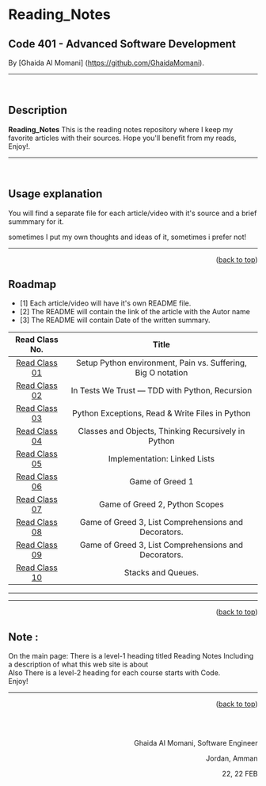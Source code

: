# Reading_Notes
## Code 401 - Advanced Software Development
<!-- This is the reading notes repository where I keep my favorite articles with their sources.
       
       Hope you'll benefit from my reads, Enjoy!
-->




By [Ghaida Al Momani] (https://github.com/GhaidaMomani).
<br/>
<hr/>
<br/>


## Description
**Reading_Notes** 
This is the reading notes repository where I keep my favorite articles with their sources.
                   Hope you'll benefit from my reads, Enjoy!.



<hr/>
<br/>


## Usage explanation


You will find a separate file for each article/video with it's source and a brief summmary for it.

sometimes I put my own thoughts and ideas of it, sometimes i prefer not!


<hr/>
    <p align="right">(<a href="#top">back to top</a>)</p>

<!-- ROADMAP -->
## Roadmap

- [1] Each article/video will have it's own README file.
- [2] The README will contain the link of the article with the Autor name
- [3] The README will contain Date of the written summary.

|Read Class No. | Title       |
 |:---------: |:--------------:|
 |[Read Class 01](https://ghaidamomani.github.io/Reading_Notes/Code401_AdvancedSoftwareDevelopment/ReadClass01/readclass01)|Setup Python environment, Pain vs. Suffering, Big O notation
 |[Read Class 02](https://ghaidamomani.github.io/Reading_Notes/Code401_AdvancedSoftwareDevelopment/ReadClass02/readclass02)|In Tests We Trust — TDD with Python, Recursion
 |[Read Class 03](https://ghaidamomani.github.io/Reading_Notes/Code401_AdvancedSoftwareDevelopment/ReadClass03/readclass03)|Python Exceptions, Read & Write Files in Python
 |[Read Class 04](https://ghaidamomani.github.io/Reading_Notes/Code401_AdvancedSoftwareDevelopment/ReadClass04/ReadClass04)|Classes and Objects, Thinking Recursively in Python 
 |[Read Class 05](https://ghaidamomani.github.io/Reading_Notes/Code401_AdvancedSoftwareDevelopment/ReadClass05/ReadClass05)| Implementation: Linked Lists
 |[Read Class 06](https://ghaidamomani.github.io/Reading_Notes/Code401_AdvancedSoftwareDevelopment/ReadClass06/ReadClass06)| Game of Greed 1
|[Read Class 07](https://ghaidamomani.github.io/Reading_Notes/Code401_AdvancedSoftwareDevelopment/ReadClass07/ReadCode07)| Game of Greed 2, Python Scopes
|[Read Class 08 ](https://ghaidamomani.github.io/Reading_Notes/Code401_AdvancedSoftwareDevelopment/ReadClass08/ReadClass08)| Game of Greed 3, List Comprehensions and Decorators.
|[Read Class 09 ](https://ghaidamomani.github.io/Reading_Notes/Code401_AdvancedSoftwareDevelopment/ReadClass09/ReadClass09)| Game of Greed 3, List Comprehensions and Decorators.
|[Read Class 10 ](https://ghaidamomani.github.io/Reading_Notes/Code401_AdvancedSoftwareDevelopment/ReadClass10/ReadClass10)| Stacks and Queues.
<hr/>
<hr/>

<p align="right">(<a href="#top">back to top</a>)</p>



## Note :
   On the main page:
There is a level-1 heading titled Reading Notes
Including a description of what this web site is about<br/>
Also There is a level-2 heading for each course starts with Code.
<br/>
Enjoy!
 
<hr/>
    <p align="right">(<a href="#top">back to top</a>)</p>





  <br/><br/>

<p align="right">Ghaida Al Momani, Software Engineer</p>
<p align="right">Jordan, Amman</p>
  <p align="right">22, 22 FEB </p>
